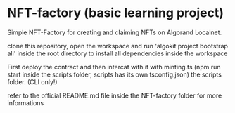# NFT-factory (basic learning project)

Simple NFT-Factory for creating and claiming NFTs on Algorand Localnet.

clone this repository, open the workspace and run 'algokit project bootstrap all' inside the root directory to install all dependencies inside the workspace

First deploy the contract and then intercat with it with minting.ts (npm run start inside the scripts folder, scripts has its own tsconfig.json) the scripts folder. (CLI only!)

refer to the official README.md file inside the NFT-factory folder for more informations



